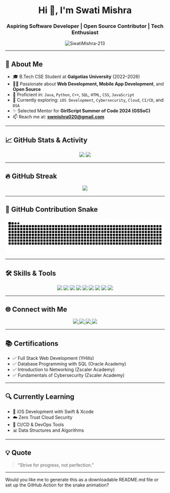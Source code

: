 <h1 align="center">Hi 👋, I'm Swati Mishra</h1>
<h3 align="center">Aspiring Software Developer | Open Source Contributor | Tech Enthusiast</h3>

<p align="center">
  <img src="https://komarev.com/ghpvc/?username=SwatiMishra-213&label=Profile%20Views&color=0e75b6&style=flat-square" alt="SwatiMishra-213" />
</p>

---

## 🚀 About Me

- 🎓 B.Tech CSE Student at **Galgotias University** (2022–2026)
- 👩‍💻 Passionate about **Web Development, Mobile App Development**, and **Open Source**
- 🧠 Proficient in: `Java`, `Python`, `C++`, `SQL`, `HTML`, `CSS`, `JavaScript`
- 🌱 Currently exploring: `iOS Development`, `Cybersecurity`, `Cloud`, `CI/CD`, and `DSA`
- ✨ Selected Mentor for **GirlScript Summer of Code 2024 (GSSoC)**
- 📫 Reach me at: **swmishra020@gmail.com**

---

## 📈 GitHub Stats & Activity

<p align="center">
  <img src="https://github-readme-stats.vercel.app/api?username=SwatiMishra-213&show_icons=true&theme=radical&hide_border=false" width="400"/>
  <img src="https://github-readme-stats.vercel.app/api/top-langs/?username=SwatiMishra-213&layout=compact&theme=radical&hide_border=false" width="400"/>
</p>

---

## 🔥 GitHub Streak

<p align="center">
  <img src="https://github-readme-streak-stats.herokuapp.com/?user=SwatiMishra-213&theme=tokyonight&hide_border=false" width="600"/>
</p>

---

## 🐍 GitHub Contribution Snake

 <p align="center">
   <img src="https://github.com/SwatiMishra-213/SwatiMishra-213/blob/output/github-snake-dark.svg" alt="GitHub Contribution Snake Dark" />
 </p>

---

## 🛠 Skills & Tools

<p align="center">
  <img src="https://img.shields.io/badge/Java-ED8B00?style=for-the-badge&logo=java&logoColor=white"/>
  <img src="https://img.shields.io/badge/Python-3776AB?style=for-the-badge&logo=python&logoColor=white"/>
  <img src="https://img.shields.io/badge/C++-00599C?style=for-the-badge&logo=c%2B%2B&logoColor=white"/>
  <img src="https://img.shields.io/badge/SQL-003B57?style=for-the-badge&logo=mysql&logoColor=white"/>
  <img src="https://img.shields.io/badge/HTML-E34F26?style=for-the-badge&logo=html5&logoColor=white"/>
  <img src="https://img.shields.io/badge/CSS-1572B6?style=for-the-badge&logo=css3&logoColor=white"/>
  <img src="https://img.shields.io/badge/JavaScript-F7DF1E?style=for-the-badge&logo=javascript&logoColor=black"/>
  <img src="https://img.shields.io/badge/MySQL-00000F?style=for-the-badge&logo=mysql&logoColor=white"/>
  <img src="https://img.shields.io/badge/Git-F05032?style=for-the-badge&logo=git&logoColor=white"/>
</p>

---

## 🌐 Connect with Me

<p align="center">
  <a href="https://www.linkedin.com/in/swati-mishra-480875232" target="_blank">
    <img src="https://img.shields.io/badge/LinkedIn-blue?style=for-the-badge&logo=linkedin&logoColor=white"/>
  </a>
  <a href="mailto:swmishra020@gmail.com">
    <img src="https://img.shields.io/badge/Gmail-D14836?style=for-the-badge&logo=gmail&logoColor=white"/>
  </a>
  <a href="https://swati-mishra.carrd.co/" target="_blank">
    <img src="https://img.shields.io/badge/Portfolio-000000?style=for-the-badge&logo=vercel&logoColor=white"/>
  </a>
  <a href="https://github.com/SwatiMishra-213" target="_blank">
    <img src="https://img.shields.io/badge/GitHub-181717?style=for-the-badge&logo=github&logoColor=white"/>
  </a>
</p>

---

## 📚 Certifications

- ✅ Full Stack Web Development (YHills)
- ✅ Database Programming with SQL (Oracle Academy)
- ✅ Introduction to Networking (Zscaler Academy)
- ✅ Fundamentals of Cybersecurity (Zscaler Academy)

---

## 🔍 Currently Learning

- 📱 iOS Development with Swift & Xcode
- ☁️ Zero Trust Cloud Security
- 🔄 CI/CD & DevOps Tools
- 📊 Data Structures and Algorithms

---

## 💡 Quote

> “Strive for progress, not perfection.”

---

Would you like me to generate this as a downloadable README.md file or set up the GitHub Action for the snake animation?
